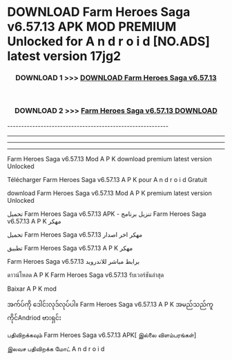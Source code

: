 # DOWNLOAD Farm Heroes Saga v6.57.13 APK MOD PREMIUM Unlocked for A n d r o i d [NO.ADS] latest version 17jg2 



<div align="center">

<h3>DOWNLOAD 1 >>> <a href="https://getmod2.web.app/?judul=Farm Heroes Saga v6.57.13">DOWNLOAD Farm Heroes Saga v6.57.13</a></h3><br>

<h3>DOWNLOAD 2 >>> <a href="https://getmod2.web.app/?judul=Farm Heroes Saga v6.57.13">Farm Heroes Saga v6.57.13 DOWNLOAD </a></h3>

</div>
----------------------------------------------------------

----------------------------------------------------------

----------------------------------------------------------

----------------------------------------------------------

Farm Heroes Saga v6.57.13 Mod A P K download premium latest version Unlocked

Télécharger Farm Heroes Saga v6.57.13 A P K pour A n d r o i d Gratuit

download Farm Heroes Saga v6.57.13 Mod A P K premium latest version Unlocked

تحميل Farm Heroes Saga v6.57.13 APK - تنزيل برنامج Farm Heroes Saga v6.57.13 A P K مهكر

تحميل Farm Heroes Saga v6.57.13 مهكر اخر اصدار

تطبيق Farm Heroes Saga v6.57.13 A P K مهكر

Farm Heroes Saga v6.57.13 برابط مباشر للاندرويد

ดาวน์โหลด A P K Farm Heroes Saga v6.57.13 รับเวอร์ชันล่าสุด

Baixar A P K mod

အက်ပ်ကို ဒေါင်းလုဒ်လုပ်ပါ။ Farm Heroes Saga v6.57.13 A P K အမည်သည်ကူကိုင်Andriod ဗားရှင်း

பதிவிறக்கவும் Farm Heroes Saga v6.57.13 APK[ இல்லை விளம்பரங்கள்] 
 
இலவச பதிவிறக்க மோட் A n d r o i d



